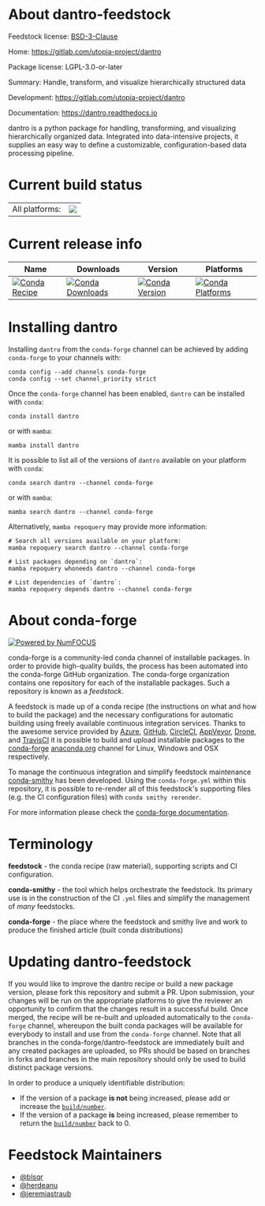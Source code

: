 About dantro-feedstock
======================

Feedstock license: [BSD-3-Clause](https://github.com/conda-forge/dantro-feedstock/blob/main/LICENSE.txt)

Home: https://gitlab.com/utopia-project/dantro

Package license: LGPL-3.0-or-later

Summary: Handle, transform, and visualize hierarchically structured data

Development: https://gitlab.com/utopia-project/dantro

Documentation: https://dantro.readthedocs.io

dantro is a python package for handling, transforming, and visualizing
hierarchically organized data.
Integrated into data-intensive projects, it supplies an easy way to define
a customizable, configuration-based data processing pipeline.


Current build status
====================


<table><tr><td>All platforms:</td>
    <td>
      <a href="https://dev.azure.com/conda-forge/feedstock-builds/_build/latest?definitionId=10225&branchName=main">
        <img src="https://dev.azure.com/conda-forge/feedstock-builds/_apis/build/status/dantro-feedstock?branchName=main">
      </a>
    </td>
  </tr>
</table>

Current release info
====================

| Name | Downloads | Version | Platforms |
| --- | --- | --- | --- |
| [![Conda Recipe](https://img.shields.io/badge/recipe-dantro-green.svg)](https://anaconda.org/conda-forge/dantro) | [![Conda Downloads](https://img.shields.io/conda/dn/conda-forge/dantro.svg)](https://anaconda.org/conda-forge/dantro) | [![Conda Version](https://img.shields.io/conda/vn/conda-forge/dantro.svg)](https://anaconda.org/conda-forge/dantro) | [![Conda Platforms](https://img.shields.io/conda/pn/conda-forge/dantro.svg)](https://anaconda.org/conda-forge/dantro) |

Installing dantro
=================

Installing `dantro` from the `conda-forge` channel can be achieved by adding `conda-forge` to your channels with:

```
conda config --add channels conda-forge
conda config --set channel_priority strict
```

Once the `conda-forge` channel has been enabled, `dantro` can be installed with `conda`:

```
conda install dantro
```

or with `mamba`:

```
mamba install dantro
```

It is possible to list all of the versions of `dantro` available on your platform with `conda`:

```
conda search dantro --channel conda-forge
```

or with `mamba`:

```
mamba search dantro --channel conda-forge
```

Alternatively, `mamba repoquery` may provide more information:

```
# Search all versions available on your platform:
mamba repoquery search dantro --channel conda-forge

# List packages depending on `dantro`:
mamba repoquery whoneeds dantro --channel conda-forge

# List dependencies of `dantro`:
mamba repoquery depends dantro --channel conda-forge
```


About conda-forge
=================

[![Powered by
NumFOCUS](https://img.shields.io/badge/powered%20by-NumFOCUS-orange.svg?style=flat&colorA=E1523D&colorB=007D8A)](https://numfocus.org)

conda-forge is a community-led conda channel of installable packages.
In order to provide high-quality builds, the process has been automated into the
conda-forge GitHub organization. The conda-forge organization contains one repository
for each of the installable packages. Such a repository is known as a *feedstock*.

A feedstock is made up of a conda recipe (the instructions on what and how to build
the package) and the necessary configurations for automatic building using freely
available continuous integration services. Thanks to the awesome service provided by
[Azure](https://azure.microsoft.com/en-us/services/devops/), [GitHub](https://github.com/),
[CircleCI](https://circleci.com/), [AppVeyor](https://www.appveyor.com/),
[Drone](https://cloud.drone.io/welcome), and [TravisCI](https://travis-ci.com/)
it is possible to build and upload installable packages to the
[conda-forge](https://anaconda.org/conda-forge) [anaconda.org](https://anaconda.org/)
channel for Linux, Windows and OSX respectively.

To manage the continuous integration and simplify feedstock maintenance
[conda-smithy](https://github.com/conda-forge/conda-smithy) has been developed.
Using the ``conda-forge.yml`` within this repository, it is possible to re-render all of
this feedstock's supporting files (e.g. the CI configuration files) with ``conda smithy rerender``.

For more information please check the [conda-forge documentation](https://conda-forge.org/docs/).

Terminology
===========

**feedstock** - the conda recipe (raw material), supporting scripts and CI configuration.

**conda-smithy** - the tool which helps orchestrate the feedstock.
                   Its primary use is in the construction of the CI ``.yml`` files
                   and simplify the management of *many* feedstocks.

**conda-forge** - the place where the feedstock and smithy live and work to
                  produce the finished article (built conda distributions)


Updating dantro-feedstock
=========================

If you would like to improve the dantro recipe or build a new
package version, please fork this repository and submit a PR. Upon submission,
your changes will be run on the appropriate platforms to give the reviewer an
opportunity to confirm that the changes result in a successful build. Once
merged, the recipe will be re-built and uploaded automatically to the
`conda-forge` channel, whereupon the built conda packages will be available for
everybody to install and use from the `conda-forge` channel.
Note that all branches in the conda-forge/dantro-feedstock are
immediately built and any created packages are uploaded, so PRs should be based
on branches in forks and branches in the main repository should only be used to
build distinct package versions.

In order to produce a uniquely identifiable distribution:
 * If the version of a package **is not** being increased, please add or increase
   the [``build/number``](https://docs.conda.io/projects/conda-build/en/latest/resources/define-metadata.html#build-number-and-string).
 * If the version of a package **is** being increased, please remember to return
   the [``build/number``](https://docs.conda.io/projects/conda-build/en/latest/resources/define-metadata.html#build-number-and-string)
   back to 0.

Feedstock Maintainers
=====================

* [@blsqr](https://github.com/blsqr/)
* [@herdeanu](https://github.com/herdeanu/)
* [@jeremiastraub](https://github.com/jeremiastraub/)

